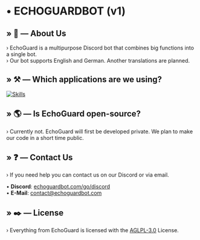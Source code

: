 # • ECHOGUARDBOT (v1)

## » 🚀 — About Us
› EchoGuard is a multipurpose Discord bot that combines big functions into a single bot.<br>
› Our bot supports English and German. Another translations are planned.

## » ⚒️ — Which applications are we using?
[![Skills](https://skillicons.dev/icons?i=css,html,js,mysql,nodejs,php)](#)

## » 🌎 — Is EchoGuard open-source?
› Currently not. EchoGuard will first be developed private. We plan to make our code in a short time public.

## » ❓ — Contact Us
› If you need help you can contact us on our Discord or via email.

• **Discord**: [echoguardbot.com/go/discord](https://echoguardbot.com/go/discord)
<br>
• **E-Mail**: [contact@echoguardbot.com](mailto:contact@echoguardbot.com)

## » ✒️ — License
› Everything from EchoGuard is licensed with the [AGLPL-3.0](https://choosealicense.com/licenses/agpl-3.0/) License.
